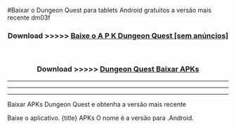 #Baixar o Dungeon Quest  para tablets Android gratuitos a versão mais recente dm03f


<div align="center">
<h3>Download >>>>> <a href="https://pt-web.web.app/?pt= Dungeon Quest">Baixe o A P K Dungeon Quest [sem anúncios]</a></h3><br>

<h3>Download >>>>> <a href="https://pt-web.web.app/?pt= Dungeon Quest">Dungeon Quest Baixar APKs</a></h3>
</div>

----------------------------------------------------------

----------------------------------------------------------

----------------------------------------------------------

Baixar APKs Dungeon Quest e obtenha a versão mais recente

Baixe o aplicativo. {title} APKs O nome é a versão para .Android.


